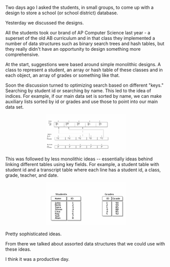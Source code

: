 <!--
.. title: Databases - the next day
.. slug: 2013-10-09-database-followup.md
.. date: 2013-10-09
.. tags: pedagogy
.. type: text
-->


Two days ago I asked the students, in small groups, to come up with a design to store a school (or school district) database.

Yesterday we discussed the designs.

All the students took our brand of AP Computer Science last year - a
superset of the old AB curriculum and in that class they implemented a
number of data structures such as binary search trees and hash tables,
but they really didn't have an opportunity to design something more
comprehensive.

At the start, suggestions were based around simple monolithic
designs. A class to represent a student, an array or hash table of
these classes and in each object, an array of grades or something like
that. 

Soon the discussion turned to optimizing search based on different
"keys." Searching by student id or searching by name. This led to the
idea of indices. For example, if our main data set is sorted by name, we can make auxiliary lists sorted by id or grades and use those to point into our main data set.


<div align="center">
<a href="/img/2013-10-09-database-part2/indices.png" rel="lightbox">
<img width="50%" src="/img/2013-10-09-database-part2/indices.png" class="" alt="" />
</a>
</div>


This was followed by less monolithic ideas -- essentially ideas behind
linking different tables using key fields. For example, a student
table with student id and a transcript table where each line has a
student id, a class, grade, teacher, and date.

<div align="center">
<a href="/img/2013-10-09-database-part2/links.png" rel="lightbox">
<img width="50%" src="/img/2013-10-09-database-part2/links.png" class="" alt="" />
</a>
</div>

Pretty sophisticated ideas.

From there we talked about assorted data structures that we could use with these ideas. 

I think it was a productive day.
